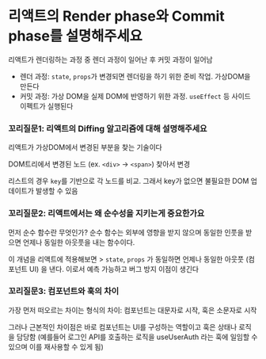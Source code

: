 # 리액트의 Render phase와 Commit phase를 설명해주세요
리액트가 렌더링하는 과정 중 렌더 과정이 일어난 후 커밋 과정이 일어남
- 렌더 과정: `state`, `props`가 변경되면 렌더링을 하기 위한 준비 작업. 가상DOM을 만든다
- 커밋 과정: 가상 DOM을 실제 DOM에 반영하기 위한 과정. `useEffect` 등 사이드 이펙트가 실행된다

### 꼬리질문1: 리액트의 Diffing 알고리즘에 대해 설명해주세요
리액트가 가상DOM에서 변경된 부분을 찾는 기술이다

DOM트리에서 변경된 노드 (ex. `<div>` -> `<span>`) 찾아서 변경

리스트의 경우 `key`를 기반으로 각 노드를 비교. 그래서 key가 없으면 불필요한 DOM 업데이트가 발생할 수 있음 

### 꼬리질문2: 리액트에서는 왜 순수성을 지키는게 중요한가요
먼저 순수 함수란 무엇인가? 순수 함수는 외부에 영향을 받지 않으며 동일한 인풋을 받으면 언제나 동일한 아웃풋을 내는 함수이다.

이 개념을  리액트에 적용해보면 > `state`, `props` 가 동일하면 언제나 동일한 아웃풋 (컴포넌트 UI) 을 낸다. 이로서 예측 가능하고 버그 방지 이점이 생긴다

### 꼬리질문3: 컴포넌트와 훅의 차이
가장 먼저 떠오르는 차이는 형식의 차이: 컴포넌트는 대문자로 시작, 훅은 소문자로 시작

그러나 근본적인 차이점은 바로 컴포넌트는 UI를 구성하는 역할이고 훅은 상태나 로직을 담당함 (예를들어 로그인 API를 호출하는 로직을 useUserAuth 라는 훅에 일임할 수 있으며 이를 재사용할 수 있게 됨)
